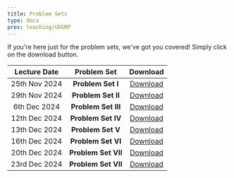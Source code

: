 ```yaml
---
title: Problem Sets
type: docs
prev: teaching/UDGRP
---
```

If you're here just for the problem sets, we've got you covered! Simply click on the download button.

|     Lecture Date      |      Problem Set      |     Download     |
|:---------------------:|:---------------------:|:----------------:|
| 25th Nov 2024 | **Problem Set I**     | [Download](https://raw.githubusercontent.com/maltreanungkur/web/main/documents/GGT_P1.pdf)    |
| 29th Nov 2024 | **Problem Set II**    |  [Download](https://raw.githubusercontent.com/maltreanungkur/web/main/documents/GGT_P2.pdf) |
| 6th Dec 2024  | **Problem Set III**   |  [Download](https://raw.githubusercontent.com/maltreanungkur/web/main/documents/GGT_P3.pdf) |
| 12th Dec 2024  | **Problem Set IV**    | [Download](https://raw.githubusercontent.com/maltreanungkur/web/main/documents/GGT_P4.pdf)  |
| 13th Dec 2024 | **Problem Set V**     |  [Download](https://raw.githubusercontent.com/maltreanungkur/web/main/documents/GGT_P5.pdf) |
| 16th Dec 2024 | **Problem Set VI**    | [Download](https://raw.githubusercontent.com/maltreanungkur/web/main/documents/GGT_P6.pdf)  |
| 20th Dec 2024 | **Problem Set VII**   | [Download](https://raw.githubusercontent.com/maltreanungkur/web/main/documents/GGT_P7.pdf)  |
| 23rd Dec 2024 | **Problem Set VII**   |  [Download](https://raw.githubusercontent.com/maltreanungkur/web/main/documents/GGT_P8.pdf) |
